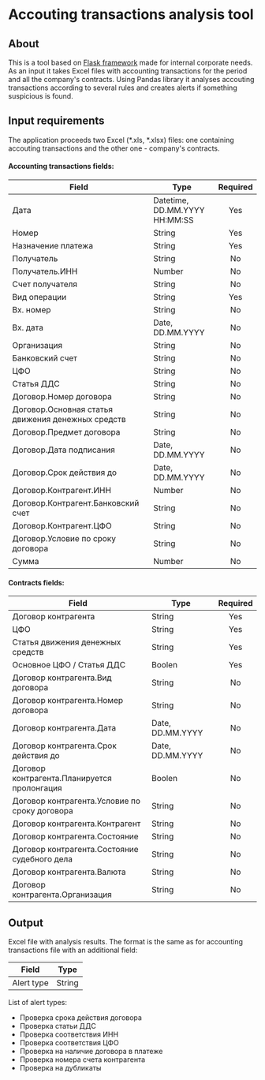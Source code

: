 # Accouting transactions analysis tool

## About
This is a tool based on [Flask framework](https://flask.palletsprojects.com/en/1.1.x/) made for internal corporate needs. As an input it takes Excel files with accounting transactions for the period and all the company's contracts. Using Pandas library it analyses accouting transactions according to several rules and creates alerts if something suspicious is found.

## Input requirements
The application proceeds two Excel (*.xls, *.xlsx) files: one containing accouting transactions and the other one - company's contracts.

#### Accounting transactions fields:
| Field                    | Type                          | Required |
| ------------------------ |-------------------------------| :-------:|
| Дата                     | Datetime, DD.MM.YYYY HH:MM:SS | Yes      |
| Номер                    | String                        | Yes      |
| Назначение платежа       | String                        | Yes      |
| Получатель               | String                        | No       |
| Получатель.ИНН           | Number                        | No       |
| Счет получателя          | String                        | No       |
| Вид операции             | String                        | Yes      |
| Вх. номер                | String                        | No       |
| Вх. дата                 | Date, DD.MM.YYYY              | No       |
| Организация              | String                        | No       |
| Банковский счет          | String                        | No       |
| ЦФО                      | String                        | No       |
| Статья ДДС               | String                        | No       |
| Договор.Номер договора   | String                        | No       |
| Договор.Основная статья движения денежных средств | String | No     |
| Договор.Предмет договора | String                        | No       |
| Договор.Дата подписания  | Date, DD.MM.YYYY              | No       |
| Договор.Срок действия до | Date, DD.MM.YYYY              | No       |
| Договор.Контрагент.ИНН   | Number                        | No       |
| Договор.Контрагент.Банковский счет | String              | No       |
| Договор.Контрагент.ЦФО   | String                        | No       |
| Договор.Условие по сроку договора | String               | No       |
| Сумма                    | Number                        | No       |

#### Contracts fields:
| Field                     | Type                          | Required |
| ------------------------- |-------------------------------| :-------:|
| Договор контрагента       | String                        | Yes      |
| ЦФО                       | String                        | Yes      |
| Статья движения денежных средств | String                 | Yes      |
| Основное ЦФО / Статья ДДС | Boolen                        | Yes      |
| Договор контрагента.Вид договора   | String               | No       |
| Договор контрагента.Номер договора | String               | No       |
| Договор контрагента.Дата  | Date, DD.MM.YYYY              | No       |
| Договор контрагента.Срок действия до | Date, DD.MM.YYYY   | No       |
| Договор контрагента.Планируется пролонгация   | Boolen    | No       |
| Договор контрагента.Условие по сроку договора | String    | No       |
| Договор контрагента.Контрагент | String                   | No       |
| Договор контрагента.Состояние  | String                   | No       |
| Договор контрагента.Состояние судебного дела | String     | No       |
| Договор контрагента.Валюта      | String                  | No       |
| Договор контрагента.Организация | String                  | No       |

## Output
Excel file with analysis results. The format is the same as for accounting transactions file with an additional field:

| Field      | Type   |
| ---------- |--------|
| Alert type | String |

List of alert types:
* Проверка срока действия договора
* Проверка статьи ДДС
* Проверка соответствия ИНН
* Проверка соответствия ЦФО
* Проверка на наличие договора в платеже
* Проверка номера счета контрагента
* Проверка на дубликаты